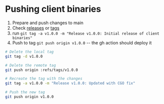 # Pushing client binaries

1. Prepare and push changes to main
2. Check [releases](https://github.com/Johnkhk/cli_chat_app/releases) or [tags](https://github.com/Johnkhk/cli_chat_app/tags)
3. run `git tag -a v1.0.0 -m "Release v1.0.0: Initial release of client binaries"`
4. Push to tag `git push origin v1.0.0` -- the gh action should deploy it


```bash
# Delete the local tag
git tag -d v1.0.0

# Delete the remote tag
git push origin :refs/tags/v1.0.0

# Recreate the tag with the changes
git tag -a v1.0.0 -m "Release v1.0.0: Updated with CGO fix"

# Push the new tag
git push origin v1.0.0
```